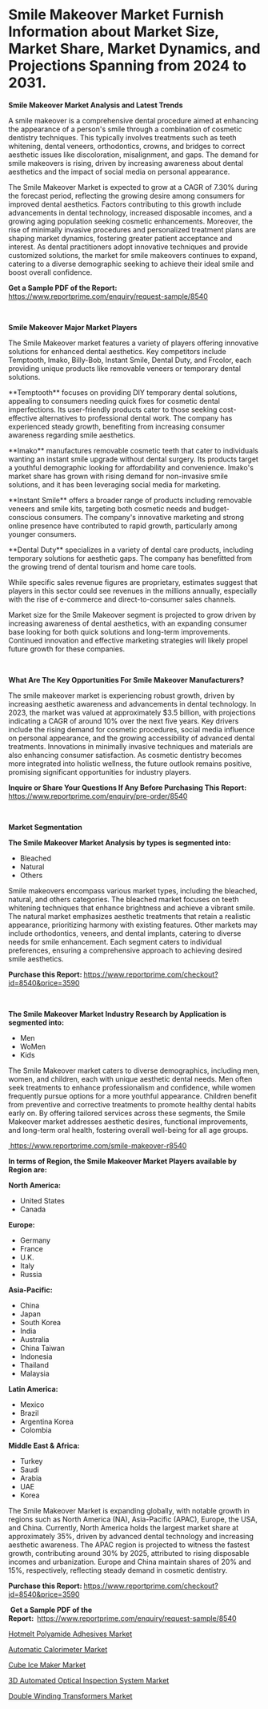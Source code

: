 <p><h1>Smile Makeover Market Furnish Information about Market Size, Market Share, Market Dynamics, and Projections Spanning from 2024 to 2031.</h1></p><p><strong>Smile Makeover Market Analysis and Latest Trends</strong></p>
<p><p>A smile makeover is a comprehensive dental procedure aimed at enhancing the appearance of a person's smile through a combination of cosmetic dentistry techniques. This typically involves treatments such as teeth whitening, dental veneers, orthodontics, crowns, and bridges to correct aesthetic issues like discoloration, misalignment, and gaps. The demand for smile makeovers is rising, driven by increasing awareness about dental aesthetics and the impact of social media on personal appearance.</p><p>The Smile Makeover Market is expected to grow at a CAGR of 7.30% during the forecast period, reflecting the growing desire among consumers for improved dental aesthetics. Factors contributing to this growth include advancements in dental technology, increased disposable incomes, and a growing aging population seeking cosmetic enhancements. Moreover, the rise of minimally invasive procedures and personalized treatment plans are shaping market dynamics, fostering greater patient acceptance and interest. As dental practitioners adopt innovative techniques and provide customized solutions, the market for smile makeovers continues to expand, catering to a diverse demographic seeking to achieve their ideal smile and boost overall confidence.</p></p>
<p><strong>Get a Sample PDF of the Report:&nbsp;</strong> <a href="https://www.reportprime.com/enquiry/request-sample/8540">https://www.reportprime.com/enquiry/request-sample/8540</a></p>
<p>&nbsp;</p>
<p><strong>Smile Makeover Major Market Players</strong></p>
<p><p>The Smile Makeover market features a variety of players offering innovative solutions for enhanced dental aesthetics. Key competitors include Temptooth, Imako, Billy-Bob, Instant Smile, Dental Duty, and Frcolor, each providing unique products like removable veneers or temporary dental solutions.</p><p>**Temptooth** focuses on providing DIY temporary dental solutions, appealing to consumers needing quick fixes for cosmetic dental imperfections. Its user-friendly products cater to those seeking cost-effective alternatives to professional dental work. The company has experienced steady growth, benefiting from increasing consumer awareness regarding smile aesthetics.</p><p>**Imako** manufactures removable cosmetic teeth that cater to individuals wanting an instant smile upgrade without dental surgery. Its products target a youthful demographic looking for affordability and convenience. Imako's market share has grown with rising demand for non-invasive smile solutions, and it has been leveraging social media for marketing.</p><p>**Instant Smile** offers a broader range of products including removable veneers and smile kits, targeting both cosmetic needs and budget-conscious consumers. The company's innovative marketing and strong online presence have contributed to rapid growth, particularly among younger consumers. </p><p>**Dental Duty** specializes in a variety of dental care products, including temporary solutions for aesthetic gaps. The company has benefitted from the growing trend of dental tourism and home care tools. </p><p>While specific sales revenue figures are proprietary, estimates suggest that players in this sector could see revenues in the millions annually, especially with the rise of e-commerce and direct-to-consumer sales channels.</p><p>Market size for the Smile Makeover segment is projected to grow driven by increasing awareness of dental aesthetics, with an expanding consumer base looking for both quick solutions and long-term improvements. Continued innovation and effective marketing strategies will likely propel future growth for these companies.</p></p>
<p>&nbsp;</p>
<p><strong>What Are The Key Opportunities For Smile Makeover Manufacturers?</strong></p>
<p><p>The smile makeover market is experiencing robust growth, driven by increasing aesthetic awareness and advancements in dental technology. In 2023, the market was valued at approximately $3.5 billion, with projections indicating a CAGR of around 10% over the next five years. Key drivers include the rising demand for cosmetic procedures, social media influence on personal appearance, and the growing accessibility of advanced dental treatments. Innovations in minimally invasive techniques and materials are also enhancing consumer satisfaction. As cosmetic dentistry becomes more integrated into holistic wellness, the future outlook remains positive, promising significant opportunities for industry players.</p></p>
<p><strong>Inquire or Share Your Questions If Any Before Purchasing This Report:</strong> <a href="https://www.reportprime.com/enquiry/pre-order/8540">https://www.reportprime.com/enquiry/pre-order/8540</a></p>
<p>&nbsp;</p>
<p><strong>Market Segmentation</strong></p>
<p><strong>The Smile Makeover Market Analysis by types is segmented into:</strong></p>
<p><ul><li>Bleached</li><li>Natural</li><li>Others</li></ul></p>
<p><p>Smile makeovers encompass various market types, including the bleached, natural, and others categories. The bleached market focuses on teeth whitening techniques that enhance brightness and achieve a vibrant smile. The natural market emphasizes aesthetic treatments that retain a realistic appearance, prioritizing harmony with existing features. Other markets may include orthodontics, veneers, and dental implants, catering to diverse needs for smile enhancement. Each segment caters to individual preferences, ensuring a comprehensive approach to achieving desired smile aesthetics.</p></p>
<p><strong>Purchase this Report:&nbsp;</strong><a href="https://www.reportprime.com/checkout?id=8540&price=3590">https://www.reportprime.com/checkout?id=8540&price=3590</a></p>
<p>&nbsp;</p>
<p><strong>The Smile Makeover Market Industry Research by Application is segmented into:</strong></p>
<p><ul><li>Men</li><li>WoMen</li><li>Kids</li></ul></p>
<p><p>The Smile Makeover market caters to diverse demographics, including men, women, and children, each with unique aesthetic dental needs. Men often seek treatments to enhance professionalism and confidence, while women frequently pursue options for a more youthful appearance. Children benefit from preventive and corrective treatments to promote healthy dental habits early on. By offering tailored services across these segments, the Smile Makeover market addresses aesthetic desires, functional improvements, and long-term oral health, fostering overall well-being for all age groups.</p></p>
<p><a href="https://www.reportprime.com/smile-makeover-r8540">&nbsp;https://www.reportprime.com/smile-makeover-r8540</a></p>
<p><strong>In terms of Region, the Smile Makeover Market Players available by Region are:</strong></p>
<p>
    <p> <strong> North America: </strong>
        <ul>
            <li>United States</li>
            <li>Canada</li>
        </ul>
        </p> 
    <p> <strong> Europe: </strong>
        <ul>
            <li>Germany</li>
            <li>France</li>
            <li>U.K.</li>
            <li>Italy</li>
            <li>Russia</li>
        </ul>
        </p> 
    <p> <strong> Asia-Pacific: </strong>
        <ul>
            <li>China</li>
            <li>Japan</li>
            <li>South Korea</li>
            <li>India</li>
            <li>Australia</li>
            <li>China Taiwan</li>
            <li>Indonesia</li>
            <li>Thailand</li>
            <li>Malaysia</li>
        </ul>
        </p> 
    <p> <strong> Latin America: </strong>
        <ul>
            <li>Mexico</li>
            <li>Brazil</li>
            <li>Argentina Korea</li>
            <li>Colombia</li>
        </ul>
        </p> 
    <p> <strong> Middle East & Africa: </strong>
        <ul>
            <li>Turkey</li>
            <li>Saudi</li>
            <li>Arabia</li>
            <li>UAE</li>
            <li>Korea</li>
        </ul>
    </p>
    </p>
<p><p>The Smile Makeover Market is expanding globally, with notable growth in regions such as North America (NA), Asia-Pacific (APAC), Europe, the USA, and China. Currently, North America holds the largest market share at approximately 35%, driven by advanced dental technology and increasing aesthetic awareness. The APAC region is projected to witness the fastest growth, contributing around 30% by 2025, attributed to rising disposable incomes and urbanization. Europe and China maintain shares of 20% and 15%, respectively, reflecting steady demand in cosmetic dentistry.</p></p>
<p><strong>Purchase this Report: </strong><a href="https://www.reportprime.com/checkout?id=8540&price=3590">https://www.reportprime.com/checkout?id=8540&price=3590</a></p>
<p>&nbsp;<strong>Get a Sample PDF of the Report:&nbsp;&nbsp;</strong><a href="https://www.reportprime.com/enquiry/request-sample/8540">https://www.reportprime.com/enquiry/request-sample/8540</a></p>
<p><strong></strong></p>
<p><p><a href="https://issuu.com/reportprime-2/docs/hotmelt-polyamide-adhesives-market-_0f175df7b17497">Hotmelt Polyamide Adhesives Market</a></p><p><a href="https://www.linkedin.com/pulse/automatic-calorimeter-market-size-share-trends-analysis-3uj3f?trackingId=R82IzLHESJGCnLdjU1yo4A%3D%3D">Automatic Calorimeter Market</a></p><p><a href="https://www.linkedin.com/pulse/strategic-market-insights-global-cube-ice-maker-2024--333ef?trackingId=TFxoAHoBQgOre1KYaS9OpA%3D%3D">Cube Ice Maker Market</a></p><p><a href="https://issuu.com/reportprime-2/docs/3d-automated-optical-inspection-sys_47b849e8b25fe1">3D Automated Optical Inspection System Market</a></p><p><a href="https://medium.com/@laurenperkins14/the-double-winding-transformers-market-research-report-provides-an-in-depth-and-up-to-date-309ff80808d2">Double Winding Transformers Market</a></p></p>